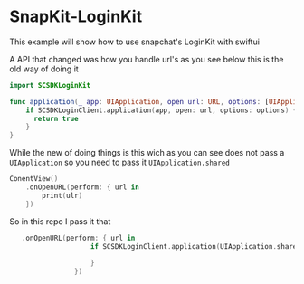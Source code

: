# SnapKit-LoginKit
This example will show how to use snapchat's LoginKit with swiftui

A API that changed was how you handle url's as you see below this is the old way of doing it
```swift
import SCSDKLoginKit

func application(_ app: UIApplication, open url: URL, options: [UIApplicationOpenURLOptionsKey : Any] = [:]) -> Bool {
    if SCSDKLoginClient.application(app, open: url, options: options) {
      return true
    }
}
```
While the new of doing things is this wich as you can see does not pass a `UIApplication` so you need to pass it `UIApplication.shared`
```swift
ConentView()
	.onOpenURL(perform: { url in
		print(ulr)
	})
```
So in this repo I pass it that
```swift
   .onOpenURL(perform: { url in
                    if SCSDKLoginClient.application(UIApplication.shared, open: url, options: nil) {
                      
                    }
                })
```
